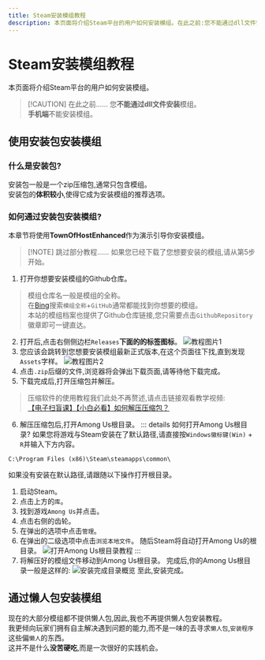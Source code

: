 ```yaml
---
title: Steam安装模组教程
description: 本页面将介绍Steam平台的用户如何安装模组。在此之前:您不能通过dll文件安装模组、手机端不能安装模组。
---
```

# Steam安装模组教程
本页面将介绍Steam平台的用户如何安装模组。
> [!CAUTION] 在此之前……
> 您**不能通过dll文件安装**模组。<br>
> **手机端**不能安装模组。
## 使用安装包安装模组
### 什么是安装包?
安装包一般是一个zip压缩包,通常只包含模组。<br>
安装包的**体积较小**,使得它成为安装模组的推荐选项。
### 如何通过安装包安装模组?
本章节将使用**TownOfHostEnhanced**作为演示引导你安装模组。
> [!NOTE] 跳过部分教程……
> 如果您已经下载了您想要安装的模组,请从第5步开始。
1. 打开你想要安装模组的Github仓库。
> 模组仓库名一般是模组的全称。<br>
> 在[Bing](https://cn.bing.com)搜索`模组全称`+`GitHub`通常都能找到你想要的模组。<br>
> 本站的模组档案也提供了Github仓库链接,您只需要点击`GithubRepository`徽章即可一键直达。
2. 打开后,点击右侧侧边栏`Releases`**下面的的标签图标**。
![教程图片1](/guide/SteamInstall1.png)
3. 您应该会跳转到您想要安装模组最新正式版本,在这个页面往下找,直到发现`Assets`字样。
![教程图片2](/guide/SteamInstall2.png)
4. 点击`.zip`后缀的文件,浏览器将会弹出下载页面,请等待他下载完成。
5. 下载完成后,打开压缩包并解压。
> 压缩软件的使用教程我们此处不再赘述,请点击链接观看教学视频:<br>
> [【电子扫盲课】【小白必看】如何解压压缩包？](https://www.bilibili.com/video/BV1xZ4y1v7pU)
6. 解压压缩包后,打开Among Us根目录。
::: details 如何打开Among Us根目录?
如果您将游戏与Steam安装在了默认路径,请直接按`Windows徽标键(Win)` + `R`并输入下方内容。
```
C:\Program Files (x86)\Steam\steamapps\common\
```
如果没有安装在默认路径,请跟随以下操作打开根目录。
1. 启动Steam。
2. 点击上方的`库`。
3. 找到游戏`Among Us`并点击。
4. 点击右侧的齿轮。
5. 在弹出的选项中点击`管理`。
6. 在弹出的二级选项中点击`浏览本地文件`。
随后Steam将自动打开Among Us的根目录。
![打开Among Us根目录教程](/guide/SteamInstalln1.png)
:::
7. 将解压好的模组文件移动到Among Us根目录。
完成后,你的Among Us根目录一般是这样的:
![安装完成目录概览](/guide/SteamInstall3.png)
至此,安装完成。
## 通过懒人包安装模组
现在的大部分模组都不提供懒人包,因此,我也不再提供懒人包安装教程。<br>
我更倾向玩家们拥有自主解决遇到问题的能力,而不是一味的去寻求`懒人包`,`安装程序`这些偏`懒人`的东西。<br>
这并不是什么**没苦硬吃**,而是一次很好的实践机会。